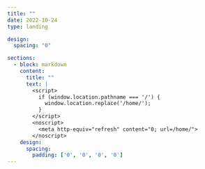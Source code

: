 ```yaml
---
title: ""
date: 2022-10-24
type: landing

design:
  spacing: "0"

sections:
  - block: markdown
    content:
      title: ""
      text: |
        <script>
          if (window.location.pathname === '/') {
            window.location.replace('/home/');
          }
        </script>
        <noscript>
          <meta http-equiv="refresh" content="0; url=/home/">
        </noscript>
    design:
      spacing:
        padding: ['0', '0', '0', '0']
---
```


